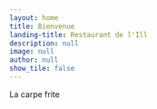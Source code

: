 ```yaml
---
layout: home
title: Bienvenue
landing-title: Restaurant de l'Ill
description: null
image: null
author: null
show_tile: false
---
```


La carpe frite 